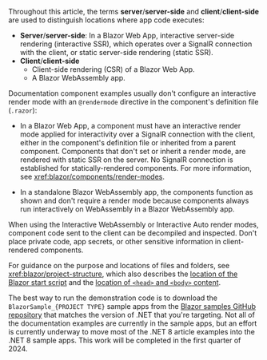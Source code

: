 Throughout this article, the terms **server**/**server-side** and **client**/**client-side** are used to distinguish locations where app code executes:

* **Server**/**server-side**: In a Blazor Web App, interactive server-side rendering (interactive SSR), which operates over a SignalR connection with the client, or static server-side rendering (static SSR).
* **Client**/**client-side**
  * Client-side rendering (CSR) of a Blazor Web App.
  * A Blazor WebAssembly app.

Documentation component examples usually don't configure an interactive render mode with an `@rendermode` directive in the component's definition file (`.razor`):

* In a Blazor Web App, a component must have an interactive render mode applied for interactivity over a SignalR connection with the client, either in the component's definition file or inherited from a parent component. Components that don't set or inherit a render mode, are rendered with static SSR on the server. No SignalR connection is established for statically-rendered components. For more information, see <xref:blazor/components/render-modes>.

* In a standalone Blazor WebAssembly app, the components function as shown and don't require a render mode because components always run interactively on WebAssembly in a Blazor WebAssembly app.

When using the Interactive WebAssembly or Interactive Auto render modes, component code sent to the client can be decompiled and inspected. Don't place private code, app secrets, or other sensitive information in client-rendered components.

For guidance on the purpose and locations of files and folders, see <xref:blazor/project-structure>, which also describes the [location of the Blazor start script](xref:blazor/project-structure#location-of-the-blazor-script) and the [location of `<head>` and `<body>` content](xref:blazor/project-structure#location-of-head-and-body-content).

The best way to run the demonstration code is to download the `BlazorSample_{PROJECT TYPE}` sample apps from the [Blazor samples GitHub repository](https://github.com/dotnet/blazor-samples) that matches the version of .NET that you're targeting. Not all of the documentation examples are currently in the sample apps, but an effort is currently underway to move most of the .NET 8 article examples into the .NET 8 sample apps. This work will be completed in the first quarter of 2024.
